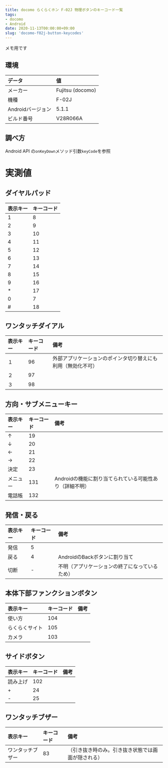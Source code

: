 ```yaml
---
title: docomo らくらくホン F-02J 物理ボタンのキーコード一覧
tags: 
- docomo
- Android
date: 2020-11-13T00:00:00+09:00
slug: 'docomo-f02j-button-keycodes'
---
```

メモ用です

## 環境
|データ|値|
|:--|:--|
|メーカー|Fujitsu (docomo)|
|機種|F-02J|
|Androidバージョン|5.1.1|
|ビルド番号|V28R066A|

## 調べ方
Android API の`onKeyDown`メソッド引数`keyCode`を参照

# 実測値
## ダイヤルパッド
|表示キー|キーコード|
|:--|:--|
|1|8|
|2|9|
|3|10|
|4|11|
|5|12|
|6|13|
|7|14|
|8|15|
|9|16|
|*|17|
|0|7|
|#|18|

## ワンタッチダイアル
|表示キー|キーコード|備考|
|:--|:--|:--|
|１|96|外部アプリケーションのポインタ切り替えにも利用（無効化不可）|
|２|97|
|３|98|

## 方向・サブメニューキー
|表示キー|キーコード|備考|
|:--|:--|:--|
|↑|19|
|↓|20|
|←|21|
|→|22|
|決定|23|
|メニュー|131|Androidの機能に割り当てられている可能性あり（詳細不明）|
|電話帳|132|

## 発信・戻る
|表示キー|キーコード|備考|
|:--|:--|:--|
|発信|5|
|戻る|4|AndroidのBackボタンに割り当て|
|切断|-|不明（アプリケーションの終了になっているため）|

## 本体下部ファンクションボタン
|表示キー|キーコード|備考|
|:--|:--|:--|
|使い方|104|
|らくらくサイト|105|
|カメラ|103|

## サイドボタン
|表示キー|キーコード|備考|
|:--|:--|:--|
|読み上げ|102|
|+|24|
|-|25|

## ワンタッチブザー
|表示キー|キーコード|備考|
|:--|:--|:--|
|ワンタッチブザー|83|（引き抜き時のみ。引き抜き状態では画面が隠される）|